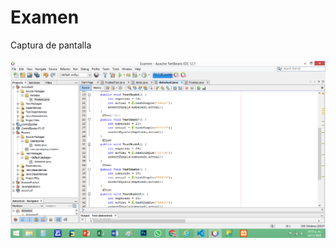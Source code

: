 # Examen
<html>
<body>
  Captura de pantalla <br><br>
  <img src = "examen.png" alt ="#">
  <br><br>
 </body>
</html
